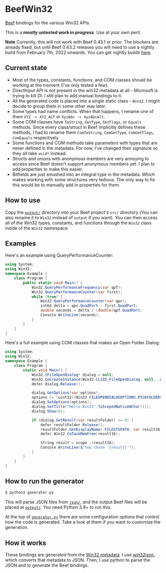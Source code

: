 # BeefWin32

[Beef](https://www.beeflang.org/) bindings for the various Win32 APIs.

This is a **mostly untested work in progress**. Use at your own peril.

**Note** Currently, this will not work with Beef 0.43.1 or prior. The blockers are already fixed, but until Beef 0.43.2 releases you will need to use a nightly build from February 7th, 2022 onwards. You can get nightly builds [here](https://nightly.beeflang.org/index.html).

## Current state

- Most of the types, constants, functions, and COM classes should be working at the moment (I've only tested a few).
- DirectInput API is not present in the win32 metadata at all - Microsoft is trying to kill DI. I still plan to add manual bindings to it.
- All the generated code is placed into a single static class - `Win32`. I might decide to group them in some other way later.
- Some types had name conflicts. When that happens, I rename one of them `XYZ -> XYZ_ALT` or `XyzAbc -> XyzAbcAlt`.
- Some COM classes have `ToString`, `GetType`, `GetFlags`, or `Equals` methods. Since every class/struct in Beef implicitly defines these methods, I had to rename them `ComToString`, `ComGetType`, `ComGetFlags`, `ComEquals` respectively.
- Some functions and COM methods take parameters with types that are never defined in the metadata. For now, I've changed their signature so they all take `void*` instead.
- Structs and unions with anonymous members are very annoying to access since Beef doesn't support anonymous members yet. I plan to add properties to make this easier.
- Bitfields are just smushed into an integral type in the metadata. Which makes working with some structures very tedious. The only way to fix this would be to manually add in properties for them.

## How to use

Copy the [`output/`](./output/) directory into your Beef project's `src/` directory (You can also rename it to `Win32` instead of `output` if you want). You can then access all of the Win32 types, constants, and functions through the `Win32` class inside of the `Win32` namespace.

## Examples

Here's an example using QueryPerformanceCounter:

```c#
using System;
using Win32;
namespace Example {
    class Program {
        public static void Main() {
            Win32.QueryPerformanceFrequency(var qpf);
            Win32.QueryPerformanceCounter(var first);
            while (true) {
                Win32.QueryPerformanceCounter(var qpc);
                int64 delta = qpc.QuadPart - first.QuadPart;
                double seconds = delta / (double)qpf.QuadPart;
                Console.WriteLine(seconds);
            }
        }
    }
}
```

Here's a full example using COM classes that makes an Open Folder Dialog:

```c#
using System;
using Win32;
namespace Example {
    class Program {
        static void Main() {
            Win32.IFileOpenDialog* dialog = null;
            Win32.CoCreateInstance(Win32.CLSID_FileOpenDialog, null, .ALL, Win32.IFileOpenDialog.IID, (void**)&dialog);
            defer dialog.Release();

            dialog.GetOptions(var options);
            options |= (uint32)(Win32.FILEOPENDIALOGOPTIONS.PICKFOLDERS | .PATHMUSTEXIST);
            dialog.SetOptions(options);
            dialog.SetTitle("Hello Win32".ToScopedNativeWChar!());
            dialog.Show(0);

            if (dialog.GetResult(var resultFolder) >= 0) {
                defer resultFolder.Release();
                resultFolder.GetDisplayName(.FILESYSPATH, var result16);
                defer Win32.CoTaskMemFree(result16);

                String result = scope .(result16);
                Console.WriteLine($"You chose '{result}'");
            }
        }
    }
}
```

## How to run the generator

```bash
$ python3 generator.py
```

This will parse JSON files from [`json/`](./json/), and the output Beef files will be placed at [`output/`](./output/). You need Python 3.9+ to run this.

At the top of [`generator.py`](./generator.py) there are some configuration options that control how the code is generated. Take a look at them if you want to customize the generation.

## How it works

These bindings are generated from the [Win32 metadata](https://github.com/microsoft/win32metadata). I use [win32json](https://github.com/marlersoft/win32json), which converts that metadata to JSON. Then, I use python to parse the JSON and to generate the Beef bindings.
